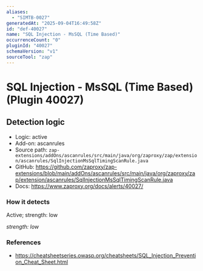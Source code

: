 ```yaml
---
aliases:
  - "SIMTB-0027"
generatedAt: "2025-09-04T16:49:58Z"
id: "def-40027"
name: "SQL Injection - MsSQL (Time Based)"
occurrenceCount: "0"
pluginId: "40027"
schemaVersion: "v1"
sourceTool: "zap"
---
```


# SQL Injection - MsSQL (Time Based) (Plugin 40027)

## Detection logic

- Logic: active
- Add-on: ascanrules
- Source path: `zap-extensions/addOns/ascanrules/src/main/java/org/zaproxy/zap/extension/ascanrules/SqlInjectionMsSqlTimingScanRule.java`
- GitHub: https://github.com/zaproxy/zap-extensions/blob/main/addOns/ascanrules/src/main/java/org/zaproxy/zap/extension/ascanrules/SqlInjectionMsSqlTimingScanRule.java
- Docs: https://www.zaproxy.org/docs/alerts/40027/

### How it detects

Active; strength: low

_strength: low_

### References
- https://cheatsheetseries.owasp.org/cheatsheets/SQL_Injection_Prevention_Cheat_Sheet.html

